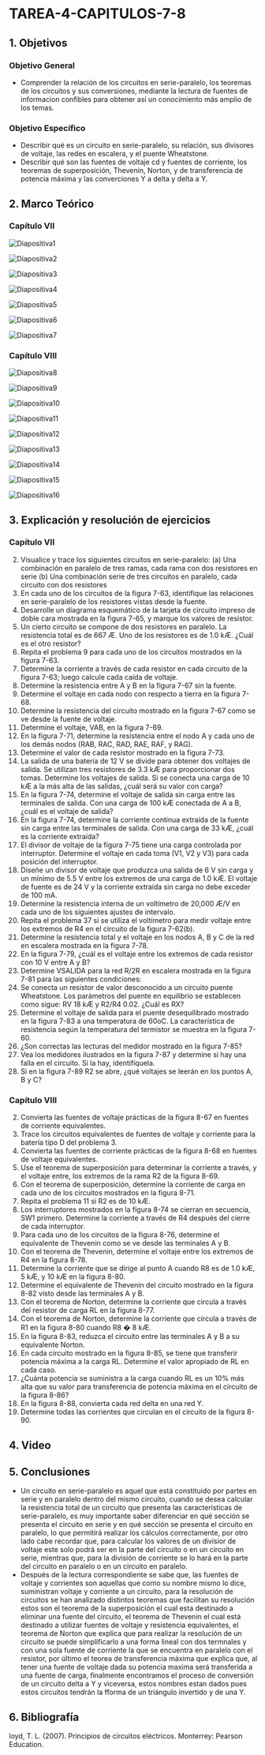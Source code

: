 # TAREA-4-CAPITULOS-7-8
## 1. Objetivos
### Objetivo General

- Comprender la relación de los circuitos en serie-paralelo, los teoremas de los circuitos y sus conversiones, mediante la lectura de fuentes de informacion confibles para obtener así un conocimiento más amplio de los temas.
### Objetivo Específico

- Describir qué es un circuito en serie-paralelo, su relación, sus divisores de voltaje, las redes en escalera, y el puente Wheatstone.
- Describir qué son las fuentes de voltaje cd y fuentes de corriente, los teoremas de superposición, Thevenin, Norton, y de transferencia de potencia máxima y las converciones Y a delta y delta a Y.

## 2. Marco Teórico
### Capítulo VII

![Diapositiva1](https://user-images.githubusercontent.com/105740772/176716286-3fd7c53d-a4a3-4dd9-8716-fc338d59d931.JPG)

![Diapositiva2](https://user-images.githubusercontent.com/105740772/176716307-3c5b2426-6424-4120-b969-8fc2a5faf9a2.JPG)

![Diapositiva3](https://user-images.githubusercontent.com/105740772/176716334-e0745c8c-4c9e-4ab1-b9b9-cdb9bd4dda50.JPG)

![Diapositiva4](https://user-images.githubusercontent.com/105740772/176716362-00a1a542-b9bd-4c40-9989-eff836fd3ba1.JPG)

![Diapositiva5](https://user-images.githubusercontent.com/105740772/176716383-f84f27f3-7b2d-4f66-8858-0aee9a5319ed.JPG)

![Diapositiva6](https://user-images.githubusercontent.com/105740772/176716410-bcbd3be0-a8b4-44d5-8c78-b8dd483d2d7a.JPG)

![Diapositiva7](https://user-images.githubusercontent.com/105740772/176716430-d4673571-b31c-4df8-923d-6b6706866836.JPG)

### Capítulo VIII

![Diapositiva8](https://user-images.githubusercontent.com/105740772/176716539-bca906bb-76a1-4bab-96d4-b04cef4a8964.JPG)

![Diapositiva9](https://user-images.githubusercontent.com/105740772/176716563-6bde359f-b985-4652-8374-246aab4608dd.JPG)

![Diapositiva10](https://user-images.githubusercontent.com/105740772/176716587-23c19231-16d9-46b2-b6f7-ae6bd782b0b6.JPG)

![Diapositiva11](https://user-images.githubusercontent.com/105740772/176716604-0c8cf1d3-6bde-4f8f-a398-949fcd765c96.JPG)

![Diapositiva12](https://user-images.githubusercontent.com/105740772/176716624-dca747d2-3d39-4a29-bdca-2b983c994e16.JPG)

![Diapositiva13](https://user-images.githubusercontent.com/105740772/176716641-e763380b-81d5-43b7-9ea7-0efa45fe19e3.JPG)

![Diapositiva14](https://user-images.githubusercontent.com/105740772/176716656-dd0540ee-32d6-42ed-99f4-f0b23ad91d7b.JPG)

![Diapositiva15](https://user-images.githubusercontent.com/105740772/176716679-b96095ce-a423-4f79-a2cb-267a6b15a158.JPG)

![Diapositiva16](https://user-images.githubusercontent.com/105740772/176716702-736d4b4d-4003-4b68-91bf-94dd6c1b219e.JPG)

## 3. Explicación y resolución de ejercicios
### Capítulo VII
2. Visualice y trace los siguientes circuitos en serie-paralelo:
(a) Una combinación en paralelo de tres ramas, cada rama con dos resistores en serie
(b) Una combinación serie de tres circuitos en paralelo, cada circuito con dos resistores
4. En cada uno de los circuitos de la figura 7-63, identifique las relaciones en serie-paralelo de los resistores vistas desde la fuente.
6. Desarrolle un diagrama esquemático de la tarjeta de circuito impreso de doble cara mostrada en la figura 7-65, y marque los valores de resistor.
8. Un cierto circuito se compone de dos resistores en paralelo. La resistencia total es de 667 Æ. Uno de los resistores es de 1.0 kÆ. ¿Cuál es el otro resistor?
10. Repita el problema 9 para cada uno de los circuitos mostrados en la figura 7-63.
12. Determine la corriente a través de cada resistor en cada circuito de la figura 7-63; luego calcule cada caída de voltaje.
14. Determine la resistencia entre A y B en la figura 7-67 sin la fuente.
16. Determine el voltaje en cada nodo con respecto a tierra en la figura 7-68.
18. Determine la resistencia del circuito mostrado en la figura 7-67 como se ve desde la fuente de voltaje.
20. Determine el voltaje, VAB, en la figura 7-69.
22. En la figura 7-71, determine la resistencia entre el nodo A y cada uno de los demás nodos (RAB, RAC, RAD, RAE, RAF, y RAG).
24. Determine el valor de cada resistor mostrado en la figura 7-73.
26. La salida de una batería de 12 V se divide para obtener dos voltajes de salida. Se utilizan tres resistores de 3.3 kÆ para proporcionar dos tomas. Determine los voltajes de salida. Si se conecta una carga de 10 kÆ a la más alta de las salidas, ¿cuál será su valor con carga?
28. En la figura 7-74, determine el voltaje de salida sin carga entre las terminales de salida. Con una carga de 100 kÆ conectada de A a B, ¿cuál es el voltaje de salida?
30. En la figura 7-74, determine la corriente continua extraída de la fuente sin carga entre las terminales de salida. Con una carga de 33 kÆ, ¿cuál es la corriente extraída?
32. El divisor de voltaje de la figura 7-75 tiene una carga controlada por interruptor. Determine el voltaje en cada toma (V1, V2 y V3) para cada posición del interruptor.
34. Diseñe un divisor de voltaje que produzca una salida de 6 V sin carga y un mínimo de 5.5 V entre los extremos de una carga de 1.0 kÆ. El voltaje de fuente es de 24 V y la corriente extraída sin carga no debe exceder de 100 mA.
36. Determine la resistencia interna de un voltímetro de 20,000 Æ/V en cada uno de los siguientes ajustes de intervalo.
38. Repita el problema 37 si se utiliza el voltímetro para medir voltaje entre los extremos de R4 en el circuito de la figura 7-62(b).
40. Determine la resistencia total y el voltaje en los nodos A, B y C de la red en escalera mostrada en la figura 7-78.
42. En la figura 7-79, ¿cuál es el voltaje entre los extremos de cada resistor con 10 V entre A y B?
44. Determine VSALIDA para la red R/2R en escalera mostrada en la figura 7-81 para las siguientes condiciones:
46. Se conecta un resistor de valor desconocido a un circuito puente Wheatstone. Los parámetros del puente en equilibrio se establecen como sigue: RV 18 kÆ y R2/R4 0.02. ¿Cuál es RX?
48. Determine el voltaje de salida para el puente desequilibrado mostrado en la figura 7-83 a una temperatura de 60oC. La característica de resistencia según la temperatura del termistor se muestra en la figura 7-60.
50. ¿Son correctas las lecturas del medidor mostrado en la figura 7-85?
52. Vea los medidores ilustrados en la figura 7-87 y determine si hay una falla en el circuito. Si la hay, identifíquela.
54. Si en la figura 7-89 R2 se abre, ¿qué voltajes se leerán en los puntos A, B y C?
### Capítulo VIII
2. Convierta las fuentes de voltaje prácticas de la figura 8-67 en fuentes de corriente equivalentes.
4. Trace los circuitos equivalentes de fuentes de voltaje y corriente para la batería tipo D del problema 3.
6. Convierta las fuentes de corriente prácticas de la figura 8-68 en fuentes de voltaje equivalentes.
8. Use el teorema de superposición para determinar la corriente a través, y el voltaje entre, los extremos de la rama R2 de la figura 8-69.
10. Con el teorema de superposición, determine la corriente de carga en cada uno de los circuitos mostrados en la figura 8-71.
12. Repita el problema 11 si R2 es de 10 kÆ.
14. Los interruptores mostrados en la figura 8-74 se cierran en secuencia, SW1 primero. Determine la corriente a través de R4 después del cierre de cada interruptor.
16. Para cada uno de los circuitos de la figura 8-76, determine el equivalente de Thevenin como se ve desde las terminales A y B.
18. Con el teorema de Thevenin, determine el voltaje entre los extremos de R4 en la figura 8-78.
20. Determine la corriente que se dirige al punto A cuando R8 es de 1.0 kÆ, 5 kÆ, y 10 kÆ en la figura 8-80.
22. Determine el equivalente de Thevenin del circuito mostrado en la figura 8-82 visto desde las terminales A y B.
24. Con el teorema de Norton, determine la corriente que circula a través del resistor de carga RL en la figura 8-77.
26. Con el teorema de Norton, determine la corriente que circula a través de R1 en la figura 8-80 cuando R8 � 8 kÆ.
28. En la figura 8-83, reduzca el circuito entre las terminales A y B a su equivalente Norton.
30. En cada circuito mostrado en la figura 8-85, se tiene que transferir potencia máxima a la carga RL. Determine el valor apropiado de RL en cada caso.
32. ¿Cuánta potencia se suministra a la carga cuando RL es un 10% más alta que su valor para transferencia de potencia máxima en el circuito de la figura 8-86?
34. En la figura 8-88, convierta cada red delta en una red Y.
36. Determine todas las corrientes que circulan en el circuito de la figura 8-90.
## 4. Video



## 5. Conclusiones

- Un circuito en serie-paralelo es aquel que está constituido por partes en serie y en paralelo dentro del mismo circuito, cuando se desea calcular la resistencia total de un circuito que presenta las características de serie-paralelo, es muy importante saber diferenciar en qué sección se presenta el circuito en serie y en qué sección se presenta el circuito en paralelo, lo que permitirá realizar los cálculos correctamente, por otro lado cabe recordar que, para calcular los valores de un divisior de voltaje este solo podrá ser en la parte del circuito o en un circuito en serie, mientras que, para la división de corriente se lo hará en la parte del circuito en paralelo o en un circuito en paralelo.
- Después de la lectura correspondiente se sabe que, las fuentes de voltaje y corrientes son aquellas que como su nombre mismo lo dice, suministran voltaje y corriente a un circuito, para la resolución de circuitos se han analizado distintos teoremas que facilitan su resolución estos son el teorema de la superposición el cual esta destinado a eliminar una fuente del circuito, el teorema de Thevenin el cual está destinado a utilizar fuentes de voltaje y resistencia equivalentes, el teorema de Norton que explica que para realizar la resolución de un circuito se puede simplificarlo a una forma lineal con dos termnales y con una sola fuente de corriente la que se encuentra en paralelo con el resistor, por último el teorea de transferencia máxima que explica que, al tener una fuente de voltaje dada su potencia maxima será transferida a una fuente de carga, finalmente encontramos el proceso de conversión de un circuito delta a Y y viceversa, estos nombres estan dados pues estos circuitos tendrán la fforma de un triángulo invertido y de una Y. 
## 6. Bibliografía

loyd, T. L. (2007). Principios de circuitos eléctricos. Monterrey: Pearson Education.
